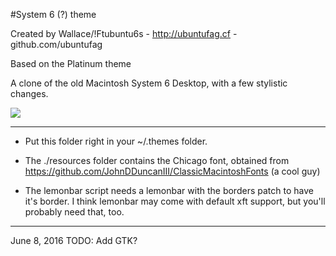 #System 6 (?) theme

Created by Wallace/!Ftubuntu6s - http://ubuntufag.cf - github.com/ubuntufag

Based on the Platinum theme

A clone of the old Macintosh System 6 Desktop, with a few stylistic changes.

<img src=https://i.imgur.com/JcGLhQv.png>

---------

- Put this folder right in your ~/.themes folder.

- The ./resources folder contains the Chicago font, obtained from https://github.com/JohnDDuncanIII/ClassicMacintoshFonts (a cool guy)

- The lemonbar script needs a lemonbar with the borders patch to have it's border. I think lemonbar may come with default xft support, but you'll probably need that, too.

---------

June 8, 2016
TODO: Add GTK?
 
